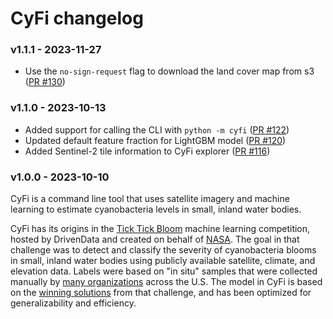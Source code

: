 # CyFi changelog

### v1.1.1 - 2023-11-27

- Use the `no-sign-request` flag to download the land cover map from s3 ([PR #130](https://github.com/drivendataorg/cyfi/pull/130))

### v1.1.0 - 2023-10-13

- Added support for calling the CLI with `python -m cyfi` ([PR #122](https://github.com/drivendataorg/cyfi/pull/122))
- Updated default feature fraction for LightGBM model ([PR #120](https://github.com/drivendataorg/cyfi/pull/120))
- Added Sentinel-2 tile information to CyFi explorer ([PR #116](https://github.com/drivendataorg/cyfi/pull/116))

### v1.0.0 - 2023-10-10

CyFi is a command line tool that uses satellite imagery and machine learning to estimate cyanobacteria levels in small, inland water bodies.

CyFi has its origins in the [Tick Tick Bloom](https://www.drivendata.org/competitions/143/tick-tick-bloom/) machine learning competition, hosted by DrivenData and created on behalf of [NASA](https://www.nasa.gov/). The goal in that challenge was to detect and classify the severity of cyanobacteria blooms in small, inland water bodies using publicly available satellite, climate, and elevation data. Labels were based on "in situ" samples that were collected manually by [many organizations](https://www.drivendata.org/competitions/143/tick-tick-bloom/page/651/#about-the-project-team) across the U.S. The model in CyFi is based on the [winning solutions](https://github.com/drivendataorg/tick-tick-bloom) from that challenge, and has been optimized for generalizability and efficiency.
